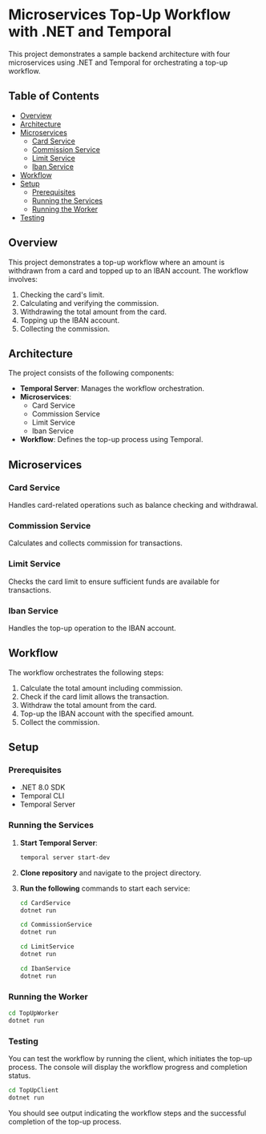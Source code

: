 # Microservices Top-Up Workflow with .NET and Temporal

This project demonstrates a sample backend architecture with four microservices using .NET and Temporal for orchestrating a top-up workflow.

## Table of Contents

- [Overview](#overview)
- [Architecture](#architecture)
- [Microservices](#microservices)
    - [Card Service](#card-service)
    - [Commission Service](#commission-service)
    - [Limit Service](#limit-service)
    - [Iban Service](#iban-service)
- [Workflow](#workflow)
- [Setup](#setup)
    - [Prerequisites](#prerequisites)
    - [Running the Services](#running-the-services)
    - [Running the Worker](#running-the-worker)
- [Testing](#testing)

## Overview

This project demonstrates a top-up workflow where an amount is withdrawn from a card and topped up to an IBAN account. The workflow involves:
1. Checking the card's limit.
2. Calculating and verifying the commission.
3. Withdrawing the total amount from the card.
4. Topping up the IBAN account.
5. Collecting the commission.

## Architecture

The project consists of the following components:
- **Temporal Server**: Manages the workflow orchestration.
- **Microservices**:
    - Card Service
    - Commission Service
    - Limit Service
    - Iban Service
- **Workflow**: Defines the top-up process using Temporal.

## Microservices

### Card Service

Handles card-related operations such as balance checking and withdrawal.

### Commission Service

Calculates and collects commission for transactions.

### Limit Service

Checks the card limit to ensure sufficient funds are available for transactions.

### Iban Service

Handles the top-up operation to the IBAN account.

## Workflow

The workflow orchestrates the following steps:
1. Calculate the total amount including commission.
2. Check if the card limit allows the transaction.
3. Withdraw the total amount from the card.
4. Top-up the IBAN account with the specified amount.
5. Collect the commission.

## Setup

### Prerequisites

- .NET 8.0 SDK
- Temporal CLI
- Temporal Server

### Running the Services

1. **Start Temporal Server**:

   ```bash
   temporal server start-dev
   ```
2. **Clone repository** and navigate to the project directory.

3. **Run the following** commands to start each service:

   ```bash
   cd CardService
   dotnet run
   ```

   ```bash
   cd CommissionService
   dotnet run
   ```

   ```bash
   cd LimitService
   dotnet run
   ```

   ```bash
   cd IbanService
   dotnet run
   ```
### Running the Worker

   ```bash
   cd TopUpWorker
   dotnet run
   ```

### Testing

You can test the workflow by running the client, which initiates the top-up process. The console will display the workflow progress and completion status.

   ```bash
   cd TopUpClient
   dotnet run
   ```

You should see output indicating the workflow steps and the successful completion of the top-up process.


